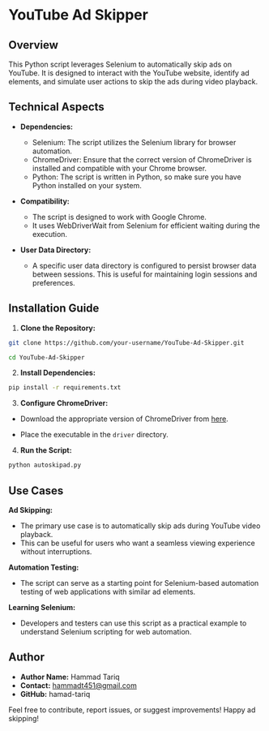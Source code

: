 # YouTube Ad Skipper

## Overview

This Python script leverages Selenium to automatically skip ads on YouTube. It is designed to interact with the YouTube website, identify ad elements, and simulate user actions to skip the ads during video playback.

## Technical Aspects

- **Dependencies:**

  - Selenium: The script utilizes the Selenium library for browser automation.
  - ChromeDriver: Ensure that the correct version of ChromeDriver is installed and compatible with your Chrome browser.
  - Python: The script is written in Python, so make sure you have Python installed on your system.

- **Compatibility:**

  - The script is designed to work with Google Chrome.
  - It uses WebDriverWait from Selenium for efficient waiting during the execution.

- **User Data Directory:**

  - A specific user data directory is configured to persist browser data between sessions. This is useful for maintaining login sessions and preferences.

## Installation Guide

1. **Clone the Repository:**
```bash
git clone https://github.com/your-username/YouTube-Ad-Skipper.git

cd YouTube-Ad-Skipper
```

2. **Install Dependencies:**
```bash
pip install -r requirements.txt
```

3. **Configure ChromeDriver:**

- Download the appropriate version of ChromeDriver from [here](https://sites.google.com/chromium.org/driver/).

- Place the executable in the `driver` directory.

4. **Run the Script:**
 ```bash
python autoskipad.py
```

## Use Cases

**Ad Skipping:**
- The primary use case is to automatically skip ads during YouTube video playback.
- This can be useful for users who want a seamless viewing experience without interruptions.

**Automation Testing:**
- The script can serve as a starting point for Selenium-based automation testing of web applications with similar ad elements.

**Learning Selenium:**
- Developers and testers can use this script as a practical example to understand Selenium scripting for web automation.

## Author

- **Author Name:** Hammad Tariq
- **Contact:** hammadt451@gmail.com
- **GitHub:** hamad-tariq

Feel free to contribute, report issues, or suggest improvements! Happy ad skipping!


